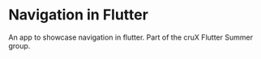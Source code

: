 # Navigation in Flutter

An app to showcase navigation in flutter.
Part of the cruX Flutter Summer group.
